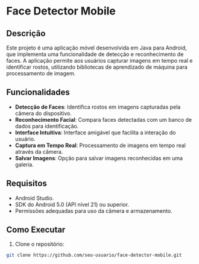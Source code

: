 # Face Detector Mobile  

## Descrição  
Este projeto é uma aplicação móvel desenvolvida em Java para Android, que implementa uma funcionalidade de detecção e reconhecimento de faces. A aplicação permite aos usuários capturar imagens em tempo real e identificar rostos, utilizando bibliotecas de aprendizado de máquina para processamento de imagem.  

## Funcionalidades  
- **Detecção de Faces**: Identifica rostos em imagens capturadas pela câmera do dispositivo.  
- **Reconhecimento Facial**: Compara faces detectadas com um banco de dados para identificação.  
- **Interface Intuitiva**: Interface amigável que facilita a interação do usuário.  
- **Captura em Tempo Real**: Processamento de imagens em tempo real através da câmera.  
- **Salvar Imagens**: Opção para salvar imagens reconhecidas em uma galeria.  

## Requisitos  
- Android Studio.  
- SDK do Android 5.0 (API nível 21) ou superior.  
- Permissões adequadas para uso da câmera e armazenamento.  

## Como Executar  
1. Clone o repositório:  

```bash  
git clone https://github.com/seu-usuario/face-detector-mobile.git

